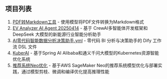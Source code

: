 ## 项目列表

1. [PDF转Markdown工具](./pdf_tools) - 使用模型将PDF文件转换为Markdown格式
2. [EV Analyzer AI Agent 20250414](./EV%20Analyzer%20AI%20Agent%2020250414) - 基于 CrewAI多智能体开发框架和 DeepSeek 大模型的新能源行业智能分析助手
3. [AI零代码智能数据分析决策助手.yml](./AI零代码智能数据分析决策助手.yml) - 零代码 BI 分析与决策助手的 Dify 工作流 DSL 文件
4. [KuberAI](./KuberAI) - 基于Spring AI Alibaba和通义千问大模型的Kubernetes资源智能优化系统
5. [推荐系统Neo优化](./recommender-neo) - 基于AWS SageMaker Neo的推荐系统模型优化与部署实践，通过模型剪枝、微调和编译优化提高推理性能

